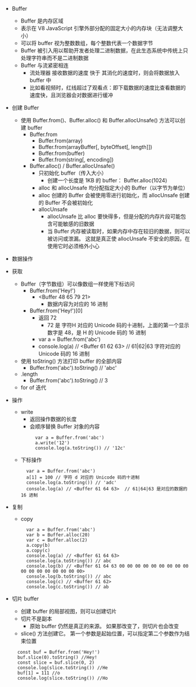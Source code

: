- Buffer
  - Buffer 是内存区域
  - 表示在 V8 JavaScript 引擎外部分配的固定大小的内存块（无法调整大小）
  - 可以将 buffer 视为整数数组，每个整数代表一个数据字节
  - Buffer 被引入用以帮助开发者处理二进制数据，在此生态系统中传统上只处理字符串而不是二进制数据
  - Buffer 与流紧密相连
    - 流处理器 接收数据的速度 快于 其消化的速度时，则会将数据放入 buffer 中
    - 比如看视频时，红线超过了观看点：即下载数据的速度比查看数据的速度快，且浏览器会对数据进行缓冲

- 创建 Buffer
  - 使用 Buffer.from()、Buffer.alloc() 和 Buffer.allocUnsafe() 方法可以创建 buffer
    - Buffer.from
      - Buffer.from(array)
      - Buffer.from(arrayBuffer[, byteOffset[, length]])
      - Buffer.from(buffer)
      - Buffer.from(string[, encoding])
    - Buffer.alloc() / Buffer.allocUnsafe()
      - 只初始化 buffer（传入大小）
        - 创建一个长度是 1KB 的 buffer： Buffer.alloc(1024)
      - alloc 和 allocUnsafe 均分配指定大小的 Buffer（以字节为单位）
      - alloc 创建的 Buffer 会被使用零进行初始化，而 allocUnsafe 创建的 Buffer 不会被初始化
      - allocUnsafe
        - allocUnsafe 比 alloc 要快得多，但是分配的内存片段可能包含可能敏感的旧数据
        - 当 Buffer 内存被读取时，如果内存中存在较旧的数据，则可以被访问或泄漏。 这就是真正使 allocUnsafe 不安全的原因，在使用它时必须格外小心

- 数据操作
- 获取
  - Buffer（字节数组）可以像数组一样使用下标访问
    - Buffer.from('Hey!')
      - <Buffer 48 65 79 21>
        - 数据内容为对应的 16 进制
    - Buffer.from('Hey!')[0]
      - 返回 72
        - 72 是 字符H 对应的 Unicode 码的十进制，上面的第一个显示数字是 48，是 H 的 Unicode 码的 16 进制
      - var a = Buffer.from('abc')
      - console.log(a) // <Buffer 61 62 63>  // 61|62|63 字符对应的 Unicode 码的 16 进制
  - 使用 toString() 方法打印 buffer 的全部内容
    - Buffer.from('abc').toString() // 'abc'
  - .length
    - Buffer.from('abc').toString() // 3
  - for of 迭代

- 操作
  - write
    - 返回操作数据的长度
    - 会顺序替换 Buffer 对象的内容
      ```
        var a = Buffer.from('abc')
        a.write('12')
        console.log(a.toString()) // '12c'
      ```
  - 下标操作
    ```
      var a = Buffer.from('abc')
      a[1] = 100 // 字符 d 对应的 Unicode 码的十进制
      console.log(a.toString()) // 'adc'
      console.log(a) // <Buffer 61 64 63>  // 61|64|63 是对应的数据的 16 进制
    ```

- 复制
  - copy
    ```
      var a = Buffer.from('abc')
      var b = Buffer.alloc(20)
      var c = Buffer.alloc(2)
      a.copy(b)
      a.copy(c)
      console.log(a) // <Buffer 61 64 63>
      console.log(a.toString()) // abc
      console.log(b) // <Buffer 61 64 63 00 00 00 00 00 00 00 00 00 00 00 00 00 00 00 00 00>
      console.log(b.toString()) // abc
      console.log(c) // <Buffer 61 62>
      console.log(c.toString()) // ab
    ```

- 切片 buffer
  - 创建 buffer 的局部视图，则可以创建切片
  - 切片不是副本
    - 原始 buffer 仍然是真正的来源。 如果那改变了，则切片也会改变
  - slice() 方法创建它。 第一个参数是起始位置，可以指定第二个参数作为结束位置
  ```
    const buf = Buffer.from('Hey!')
    buf.slice(0).toString() //Hey!
    const slice = buf.slice(0, 2)
    console.log(slice.toString()) //He
    buf[1] = 111 //o
    console.log(slice.toString()) //Ho
  ```
    